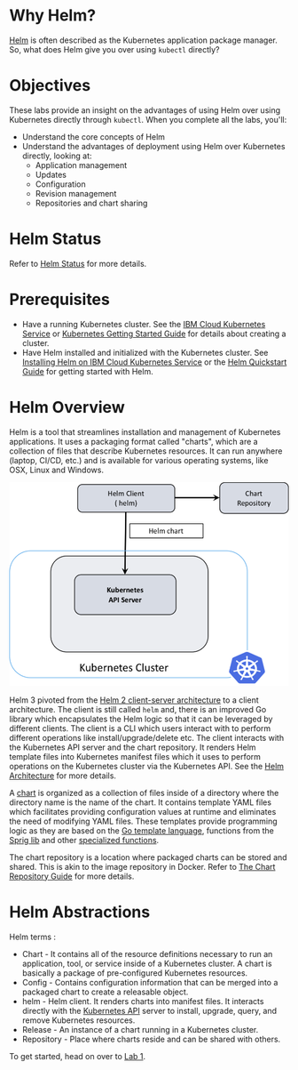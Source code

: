 # Why Helm?

[Helm](https://helm.sh/) is often described as the Kubernetes application package manager. So, what does Helm give you over using `kubectl` directly?

# Objectives

These labs provide an insight on the advantages of using Helm over using Kubernetes directly through `kubectl`. When you complete all the labs, you'll:
* Understand the core concepts of Helm
* Understand the advantages of deployment using Helm over Kubernetes directly, looking at:
  * Application management
  * Updates
  * Configuration
  * Revision management
  * Repositories and chart sharing

# Helm Status

Refer to [Helm Status](../README.md#helm-status) for more details.

# Prerequisites

* Have a running Kubernetes cluster. See the [IBM Cloud Kubernetes Service](https://cloud.ibm.com/docs/containers/cs_tutorials.html#cs_cluster_tutorial) or [Kubernetes Getting Started Guide](https://kubernetes.io/docs/setup/) for details about creating a cluster.
* Have Helm installed and initialized with the Kubernetes cluster. See [Installing Helm on IBM Cloud Kubernetes Service](Lab0/README.md) or the [Helm Quickstart Guide](https://helm.sh/docs/intro/quickstart/) for getting started with Helm.

# Helm Overview

Helm is a tool that streamlines installation and management of Kubernetes applications. It uses a packaging format called "charts", which are a collection of files that describe Kubernetes resources. It can run anywhere (laptop, CI/CD, etc.) and is available for various operating systems, like OSX, Linux and Windows.

![helm-architecture](images/helm-architecture.png)

Helm 3 pivoted from the [Helm 2 client-server architecture](https://github.com/IBM/helm101/tree/helm-v2/tutorial#helm-overview) to a client architecture. The client is still called `helm` and, there is an improved  Go library which encapsulates the Helm logic so that it can be leveraged by different clients. The client is a CLI which users interact with to perform different operations like install/upgrade/delete etc. The client interacts with the Kubernetes API server and the chart repository. It renders Helm template files into Kubernetes manifest files which it uses to perform operations on the Kubernetes cluster via the Kubernetes API. See the [Helm Architecture](https://helm.sh/docs/topics/architecture/) for more details. 

A [chart](https://helm.sh/docs/topics/charts/) is organized as a collection of files inside of a directory where the directory name is the name of the chart. It contains template YAML files which facilitates providing configuration values at runtime and eliminates the need of modifying YAML files. These templates provide programming logic as they are based on the [Go template language](https://golang.org/pkg/text/template/), functions from the [Sprig lib](https://github.com/Masterminds/sprig) and other [specialized functions](https://helm.sh/docs/howto/charts_tips_and_tricks/#know-your-template-functions).

The chart repository is a location where packaged charts can be stored and shared. This is akin to the image repository in Docker. Refer to [The Chart Repository Guide](https://helm.sh/docs/topics/chart_repository/) for more details.

# Helm Abstractions

Helm terms :
* Chart - It contains all of the resource definitions necessary to run an application, tool, or service inside of a Kubernetes cluster. A chart is basically a package of pre-configured Kubernetes resources.
* Config - Contains configuration information that can be merged into a packaged chart to create a releasable object.
* helm - Helm client. It renders charts into manifest files. It interacts directly with the [Kubernetes API](https://kubernetes.io/docs/concepts/overview/kubernetes-api/) server to install, upgrade, query, and remove Kubernetes resources.
* Release - An instance of a chart running in a Kubernetes cluster.
* Repository - Place where charts reside and can be shared with others.

To get started, head on over to [Lab 1](Lab1/README.md). 
